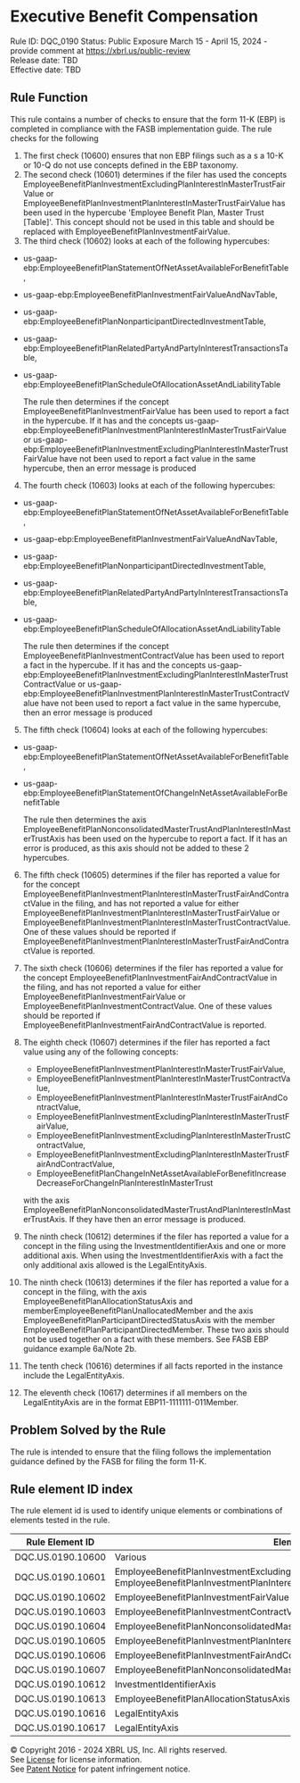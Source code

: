 # Executive Benefit Compensation
Rule ID: DQC_0190
Status: Public Exposure March 15 - April 15, 2024 - provide comment at https://xbrl.us/public-review  
Release date: TBD  
Effective date: TBD  
  
## Rule Function
This rule contains a number of checks to ensure that the form 11-K (EBP) is completed in compliance with the FASB implementation guide.  The rule checks for the following
  
1. The first check (10600) ensures that non EBP filings such as a s a 10-K or 10-Q do not use concepts defined in the EBP taxonomy.
2. The second check (10601) determines if the filer has used the concepts EmployeeBenefitPlanInvestmentExcludingPlanInterestInMasterTrustFairValue or EmployeeBenefitPlanInvestmentPlanInterestInMasterTrustFairValue has been used in the hypercube 'Employee Benefit Plan, Master Trust [Table]'. This concept should not be used in this table and should be replaced with EmployeeBenefitPlanInvestmentFairValue.
3. The third check (10602) looks at each of the  following hypercubes:
  - us-gaap-ebp:EmployeeBenefitPlanStatementOfNetAssetAvailableForBenefitTable, 
  - us-gaap-ebp:EmployeeBenefitPlanInvestmentFairValueAndNavTable, 
  - us-gaap-ebp:EmployeeBenefitPlanNonparticipantDirectedInvestmentTable, 
  - us-gaap-ebp:EmployeeBenefitPlanRelatedPartyAndPartyInInterestTransactionsTable,  
  - us-gaap-ebp:EmployeeBenefitPlanScheduleOfAllocationAssetAndLiabilityTable
  
    The rule then determines if the concept EmployeeBenefitPlanInvestmentFairValue has been used to report a fact in the hypercube. If it has and the concepts us-gaap-ebp:EmployeeBenefitPlanInvestmentPlanInterestInMasterTrustFairValue or us-gaap-ebp:EmployeeBenefitPlanInvestmentExcludingPlanInterestInMasterTrustFairValue have not been used to report a fact value in the same hypercube, then an error message is produced
4. The fourth check (10603) looks at each of the  following hypercubes:
  - us-gaap-ebp:EmployeeBenefitPlanStatementOfNetAssetAvailableForBenefitTable, 
  - us-gaap-ebp:EmployeeBenefitPlanInvestmentFairValueAndNavTable, 
  - us-gaap-ebp:EmployeeBenefitPlanNonparticipantDirectedInvestmentTable, 
  - us-gaap-ebp:EmployeeBenefitPlanRelatedPartyAndPartyInInterestTransactionsTable,  
  - us-gaap-ebp:EmployeeBenefitPlanScheduleOfAllocationAssetAndLiabilityTable
  
    The rule then determines if the concept EmployeeBenefitPlanInvestmentContractValue has been used to report a fact in the hypercube. If it has and the concepts us-gaap-ebp:EmployeeBenefitPlanInvestmentExcludingPlanInterestInMasterTrustContractValue or us-gaap-ebp:EmployeeBenefitPlanInvestmentPlanInterestInMasterTrustContractValue have not been used to report a fact value in the same hypercube, then an error message is produced

5. The fifth check (10604) looks at each of the  following hypercubes:
  - us-gaap-ebp:EmployeeBenefitPlanStatementOfNetAssetAvailableForBenefitTable, 
  - us-gaap-ebp:EmployeeBenefitPlanStatementOfChangeInNetAssetAvailableForBenefitTable
  
    The rule then determines the axis EmployeeBenefitPlanNonconsolidatedMasterTrustAndPlanInterestInMasterTrustAxis has been used on the hypercube to report a fact. If it has an error is produced, as this axis should not be added to these 2 hypercubes.

6. The fifth check (10605) determines if the filer has reported a value for  for the concept EmployeeBenefitPlanInvestmentPlanInterestInMasterTrustFairAndContractValue in the filing, and has not reported a value for either EmployeeBenefitPlanInvestmentPlanInterestInMasterTrustFairValue or EmployeeBenefitPlanInvestmentPlanInterestInMasterTrustContractValue.  One of these values should be reported if EmployeeBenefitPlanInvestmentPlanInterestInMasterTrustFairAndContractValue is reported.
7. The sixth check (10606) determines if the filer has reported a value for the concept EmployeeBenefitPlanInvestmentFairAndContractValue in the filing, and has not reported a value for either EmployeeBenefitPlanInvestmentFairValue or EmployeeBenefitPlanInvestmentContractValue.  One of these values should be reported if EmployeeBenefitPlanInvestmentFairAndContractValue is reported.
8. The eighth check (10607) determines if the filer has reported a fact value using any of the following concepts:
    - EmployeeBenefitPlanInvestmentPlanInterestInMasterTrustFairValue,
    - EmployeeBenefitPlanInvestmentPlanInterestInMasterTrustContractValue,
    - EmployeeBenefitPlanInvestmentPlanInterestInMasterTrustFairAndContractValue, 
    - EmployeeBenefitPlanInvestmentExcludingPlanInterestInMasterTrustFairValue, 
    - EmployeeBenefitPlanInvestmentExcludingPlanInterestInMasterTrustContractValue, 
    - EmployeeBenefitPlanInvestmentExcludingPlanInterestInMasterTrustFairAndContractValue, 
    - EmployeeBenefitPlanChangeInNetAssetAvailableForBenefitIncreaseDecreaseForChangeInPlanInterestInMasterTrust
   
   with the axis EmployeeBenefitPlanNonconsolidatedMasterTrustAndPlanInterestInMasterTrustAxis. If they have then an error message is produced.

9. The ninth check (10612) determines if the filer has reported a value for a concept in the filing using the InvestmentIdentifierAxis and one or more additional axis. When using the InvestmentIdentifierAxis with a fact the only additional axis allowed is the LegalEntityAxis.
10. The ninth check (10613) determines if the filer has reported a value for a concept in the filing, with the axis EmployeeBenefitPlanAllocationStatusAxis and memberEmployeeBenefitPlanUnallocatedMember and the axis EmployeeBenefitPlanParticipantDirectedStatusAxis with the member EmployeeBenefitPlanParticipantDirectedMember. These two axis should not be used together on a fact with these members. See FASB EBP guidance example 6a/Note 2b.
11. The tenth check (10616) determines if all facts reported in the instance include the LegalEntityAxis. 
12. The eleventh check (10617) determines if all members on the LegalEntityAxis are in the format  EBP11-1111111-011Member.
   
## Problem Solved by the Rule
The rule is intended to ensure that the filing follows the implementation guidance defined by the FASB for filing the form 11-K.


## Rule element ID index  
The rule element id is used to identify unique elements or combinations of elements tested in the rule.

|Rule Element ID|Element|
|--- |--- |
| DQC.US.0190.10600 |Various|
| DQC.US.0190.10601 |EmployeeBenefitPlanInvestmentExcludingPlanInterestInMasterTrustFairValue, EmployeeBenefitPlanInvestmentPlanInterestInMasterTrustFairValue|
| DQC.US.0190.10602 |EmployeeBenefitPlanInvestmentFairValue|
| DQC.US.0190.10603 |EmployeeBenefitPlanInvestmentContractValue|
| DQC.US.0190.10604 |EmployeeBenefitPlanNonconsolidatedMasterTrustAndPlanInterestInMasterTrustAxis|
| DQC.US.0190.10605 |EmployeeBenefitPlanInvestmentPlanInterestInMasterTrustFairAndContractValue|
| DQC.US.0190.10606 |EmployeeBenefitPlanInvestmentFairAndContractValue|
| DQC.US.0190.10607 |EmployeeBenefitPlanNonconsolidatedMasterTrustAndPlanInterestInMasterTrustAxis|
| DQC.US.0190.10612 |InvestmentIdentifierAxis|
| DQC.US.0190.10613 |EmployeeBenefitPlanAllocationStatusAxis|
| DQC.US.0190.10616 |LegalEntityAxis|
| DQC.US.0190.10617 |LegalEntityAxis|



© Copyright 2016 - 2024 XBRL US, Inc. All rights reserved.   
See [License](https://xbrl.us/dqc-license) for license information.  
See [Patent Notice](https://xbrl.us/dqc-patent) for patent infringement notice.  
